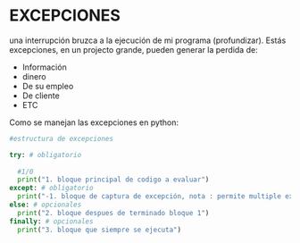 # EXCEPCIONES

una interrupción bruzca a la ejecución de mi programa (profundizar). Estás excepciones, en un projecto grande, pueden generar la perdida de:

* Información
* dinero
* De su empleo
* De cliente
* ETC


Como se manejan las excepciones en python:

```python
#estructura de excepciones

try: # obligatorio
  
  #1/0
  print("1. bloque principal de codigo a evaluar")
except: # obligatorio
  print("-1. bloque de captura de excepción, nota : permite multiple except")
else: # opcionales
  print("2. bloque despues de terminado bloque 1")
finally: # opcionales
  print("3. bloque que siempre se ejecuta")

```